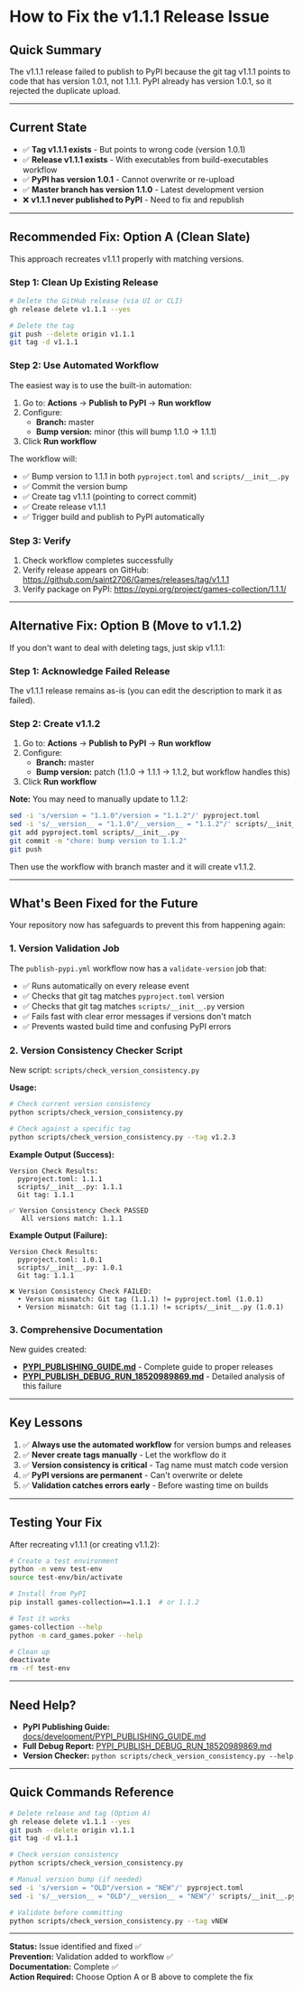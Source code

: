 # How to Fix the v1.1.1 Release Issue

## Quick Summary

The v1.1.1 release failed to publish to PyPI because the git tag v1.1.1 points to code that has version 1.0.1, not 1.1.1. PyPI already has version 1.0.1, so it rejected the duplicate upload.

______________________________________________________________________

## Current State

- ✅ **Tag v1.1.1 exists** - But points to wrong code (version 1.0.1)
- ✅ **Release v1.1.1 exists** - With executables from build-executables workflow
- ✅ **PyPI has version 1.0.1** - Cannot overwrite or re-upload
- ✅ **Master branch has version 1.1.0** - Latest development version
- ❌ **v1.1.1 never published to PyPI** - Need to fix and republish

______________________________________________________________________

## Recommended Fix: Option A (Clean Slate)

This approach recreates v1.1.1 properly with matching versions.

### Step 1: Clean Up Existing Release

```bash
# Delete the GitHub release (via UI or CLI)
gh release delete v1.1.1 --yes

# Delete the tag
git push --delete origin v1.1.1
git tag -d v1.1.1
```

### Step 2: Use Automated Workflow

The easiest way is to use the built-in automation:

1. Go to: **Actions** → **Publish to PyPI** → **Run workflow**
1. Configure:
   - **Branch:** master
   - **Bump version:** minor (this will bump 1.1.0 → 1.1.1)
1. Click **Run workflow**

The workflow will:

- ✅ Bump version to 1.1.1 in both `pyproject.toml` and `scripts/__init__.py`
- ✅ Commit the version bump
- ✅ Create tag v1.1.1 (pointing to correct commit)
- ✅ Create release v1.1.1
- ✅ Trigger build and publish to PyPI automatically

### Step 3: Verify

1. Check workflow completes successfully
1. Verify release appears on GitHub: https://github.com/saint2706/Games/releases/tag/v1.1.1
1. Verify package on PyPI: https://pypi.org/project/games-collection/1.1.1/

______________________________________________________________________

## Alternative Fix: Option B (Move to v1.1.2)

If you don't want to deal with deleting tags, just skip v1.1.1:

### Step 1: Acknowledge Failed Release

The v1.1.1 release remains as-is (you can edit the description to mark it as failed).

### Step 2: Create v1.1.2

1. Go to: **Actions** → **Publish to PyPI** → **Run workflow**
1. Configure:
   - **Branch:** master
   - **Bump version:** patch (1.1.0 → 1.1.1 → 1.1.2, but workflow handles this)
1. Click **Run workflow**

**Note:** You may need to manually update to 1.1.2:

```bash
sed -i 's/version = "1.1.0"/version = "1.1.2"/' pyproject.toml
sed -i 's/__version__ = "1.1.0"/__version__ = "1.1.2"/' scripts/__init__.py
git add pyproject.toml scripts/__init__.py
git commit -m "chore: bump version to 1.1.2"
git push
```

Then use the workflow with branch master and it will create v1.1.2.

______________________________________________________________________

## What's Been Fixed for the Future

Your repository now has safeguards to prevent this from happening again:

### 1. Version Validation Job

The `publish-pypi.yml` workflow now has a `validate-version` job that:

- ✅ Runs automatically on every release event
- ✅ Checks that git tag matches `pyproject.toml` version
- ✅ Checks that git tag matches `scripts/__init__.py` version
- ✅ Fails fast with clear error messages if versions don't match
- ✅ Prevents wasted build time and confusing PyPI errors

### 2. Version Consistency Checker Script

New script: `scripts/check_version_consistency.py`

**Usage:**

```bash
# Check current version consistency
python scripts/check_version_consistency.py

# Check against a specific tag
python scripts/check_version_consistency.py --tag v1.2.3
```

**Example Output (Success):**

```
Version Check Results:
  pyproject.toml: 1.1.1
  scripts/__init__.py: 1.1.1
  Git tag: 1.1.1

✅ Version Consistency Check PASSED
   All versions match: 1.1.1
```

**Example Output (Failure):**

```
Version Check Results:
  pyproject.toml: 1.0.1
  scripts/__init__.py: 1.0.1
  Git tag: 1.1.1

❌ Version Consistency Check FAILED:
  • Version mismatch: Git tag (1.1.1) != pyproject.toml (1.0.1)
  • Version mismatch: Git tag (1.1.1) != scripts/__init__.py (1.0.1)
```

### 3. Comprehensive Documentation

New guides created:

- **[PYPI_PUBLISHING_GUIDE.md](../../development/PYPI_PUBLISHING_GUIDE.md)** - Complete guide to proper releases
- **[PYPI_PUBLISH_DEBUG_RUN_18520989869.md](PYPI_PUBLISH_DEBUG_RUN_18520989869.md)** - Detailed analysis of this failure

______________________________________________________________________

## Key Lessons

1. ✅ **Always use the automated workflow** for version bumps and releases
1. ✅ **Never create tags manually** - Let the workflow do it
1. ✅ **Version consistency is critical** - Tag name must match code version
1. ✅ **PyPI versions are permanent** - Can't overwrite or delete
1. ✅ **Validation catches errors early** - Before wasting time on builds

______________________________________________________________________

## Testing Your Fix

After recreating v1.1.1 (or creating v1.1.2):

```bash
# Create a test environment
python -m venv test-env
source test-env/bin/activate

# Install from PyPI
pip install games-collection==1.1.1  # or 1.1.2

# Test it works
games-collection --help
python -m card_games.poker --help

# Clean up
deactivate
rm -rf test-env
```

______________________________________________________________________

## Need Help?

- **PyPI Publishing Guide:** [docs/development/PYPI_PUBLISHING_GUIDE.md](../../development/PYPI_PUBLISHING_GUIDE.md)
- **Full Debug Report:** [PYPI_PUBLISH_DEBUG_RUN_18520989869.md](PYPI_PUBLISH_DEBUG_RUN_18520989869.md)
- **Version Checker:** `python scripts/check_version_consistency.py --help`

______________________________________________________________________

## Quick Commands Reference

```bash
# Delete release and tag (Option A)
gh release delete v1.1.1 --yes
git push --delete origin v1.1.1
git tag -d v1.1.1

# Check version consistency
python scripts/check_version_consistency.py

# Manual version bump (if needed)
sed -i 's/version = "OLD"/version = "NEW"/' pyproject.toml
sed -i 's/__version__ = "OLD"/__version__ = "NEW"/' scripts/__init__.py

# Validate before committing
python scripts/check_version_consistency.py --tag vNEW
```

______________________________________________________________________

**Status:** Issue identified and fixed ✅\
**Prevention:** Validation added to workflow ✅\
**Documentation:** Complete ✅\
**Action Required:** Choose Option A or B above to complete the fix
